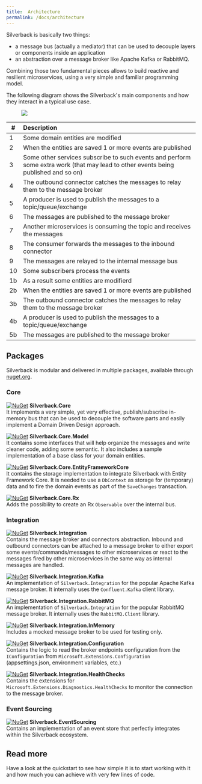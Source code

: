 ```yaml
---
title:  Architecture
permalink: /docs/architecture
---
```


Silverback is basically two things:
* a message bus (actually a mediator) that can be used to decouple layers or components inside an application
* an abstraction over a message broker like Apache Kafka or RabbitMQ.

Combining those two fundamental pieces allows to build reactive and resilient microservices, using a very simple and familiar programming model.

The following diagram shows the Silverback's main components and how they interact in a typical use case.

<figure>
	<a href="{{ site.baseurl }}/assets/images/arch-overview.png"><img src="{{ site.baseurl }}/assets/images/arch-overview.png"></a>
</figure>

\# | Description
-- | :--
1 | Some domain entities are modified
2 | When the entities are saved 1 or more events are published
3 | Some other services subscribe to such events and perform some extra work (that may lead to other events being published and so on)
4 | The outbound connector catches the messages to relay them to the message broker
5 | A producer is used to publish the messages to a topic/queue/exchange
6 | The messages are published to the message broker
7 | Another microservices is consuming the topic and receives the messages
8 | The consumer forwards the messages to the inbound connector
9 | The messages are relayed to the internal message bus
10 | Some subscribers process the events
1b | As a result some entities are modifierd
2b | When the entities are saved 1 or more events are published
3b | The outbound connector catches the messages to relay them to the message broker
4b | A producer is used to publish the messages to a topic/queue/exchange
5b | The messages are published to the message broker

## Packages

Silverback is modular and delivered in multiple packages, available through [nuget.org](https://www.nuget.org/packages?q=Silverback).

### Core

[![NuGet](http://img.shields.io/nuget/vpre/Silverback.Core.svg)](https://www.nuget.org/packages/Silverback.Core/)
**Silverback.Core**<br/>
It implements a very simple, yet very effective, publish/subscribe in-memory bus that can be used to decouple the software parts and easily implement a Domain Driven Design approach.

[![NuGet](http://img.shields.io/nuget/vpre/Silverback.Core.Model.svg)](https://www.nuget.org/packages/Silverback.Core.Model/)
**Silverback.Core.Model**<br/>
It contains some interfaces that will help organize the messages and write cleaner code, adding some semantic. It also includes a sample implementation of a base class for your domain entities.

[![NuGet](http://img.shields.io/nuget/vpre/Silverback.Core.EntityFrameworkCore.svg)](https://www.nuget.org/packages/Silverback.Core.EntityFrameworkCore/)
**Silverback.Core.EntityFrameworkCore**<br/>
It contains the storage implementation to integrate Silverback with Entity Framework Core. It is needed to use a `DbContext` as storage for (temporary) data and to fire the domain events as part of the `SaveChanges` transaction.

[![NuGet](http://img.shields.io/nuget/vpre/Silverback.Core.Rx.svg)](https://www.nuget.org/packages/Silverback.Core.Rx/)
**Silverback.Core.Rx**<br/>
Adds the possibility to create an Rx `Observable` over the internal bus.

### Integration

[![NuGet](http://img.shields.io/nuget/vpre/Silverback.Integration.svg)](https://www.nuget.org/packages/Silverback.Integration/)
**Silverback.Integration**<br/>
Contains the message broker and connectors abstraction. Inbound and outbound connectors can be attached to a message broker to either export some events/commands/messages to other microservices or react to the messages fired by other microservices in the same way as internal messages are handled.

[![NuGet](http://img.shields.io/nuget/vpre/Silverback.Integration.Kafka.svg)](https://www.nuget.org/packages/Silverback.Integration.Kafka/)
**Silverback.Integration.Kafka**<br/>
An implementation of `Silverback.Integration` for the popular Apache Kafka message broker. It internally uses the `Confluent.Kafka` client library.

[![NuGet](http://img.shields.io/nuget/vpre/Silverback.Integration.RabbitMQ.svg)](https://www.nuget.org/packages/Silverback.Integration.RabbitMQ/)
**Silverback.Integration.RabbitMQ**<br/>
An implementation of `Silverback.Integration` for the popular RabbitMQ message broker. It internally uses the `RabbitMQ.Client` library.

[![NuGet](http://img.shields.io/nuget/vpre/Silverback.Integration.InMemory.svg)](https://www.nuget.org/packages/Silverback.Integration.InMemory/)
**Silverback.Integration.InMemory**<br/>
Includes a mocked message broker to be used for testing only.

[![NuGet](http://img.shields.io/nuget/vpre/Silverback.Integration.Configuration.svg)](https://www.nuget.org/packages/Silverback.Integration.Configuration/)
**Silverback.Integration.Configuration**<br/>
Contains the logic to read the broker endpoints configuration from the `IConfiguration` from `Microsoft.Extensions.Configuration` (appsettings.json, environment variables, etc.)

[![NuGet](http://img.shields.io/nuget/vpre/Silverback.Integration.HealthChecks.svg)](https://www.nuget.org/packages/Silverback.Integration.HealthChecks/)
**Silverback.Integration.HealthChecks**<br/>
Contains the extensions for `Microsoft.Extensions.Diagnostics.HealthChecks` to monitor the connection to the message broker.

### Event Sourcing

[![NuGet](http://img.shields.io/nuget/vpre/Silverback.EventSourcing.svg)](https://www.nuget.org/packages/Silverback.EventSourcing/)
**Silverback.EventSourcing**<br/>
Contains an implementation of an event store that perfectly integrates within the Silverback ecosystem.

## Read more

Have a look at the quickstart to see how simple it is to start working with it and how much you can achieve with very few lines of code.
